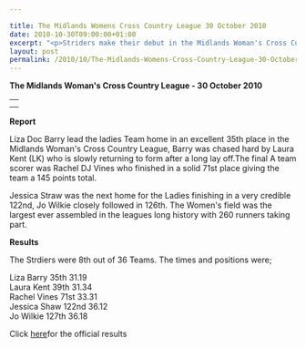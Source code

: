 ```yaml
---

title: The Midlands Womens Cross Country League 30 October 2010
date: 2010-10-30T09:00:00+01:00
excerpt: "<p>Striders make their debut in the Midlands Woman's Cross Country League at Leamington 30th October 2010, Brendan Ward (Club Chairman) Midlands Women's XC League Photos Report Results</p>"
layout: post
permalink: /2010/10/The-Midlands-Womens-Cross-Country-League-30-October-2010/
---
```

**The Midlands Woman's Cross Country League - 30 October 2010**</p> 

<table>
  <tr>
    <td>
    </td>
  </tr>
  
  <tr>
    <td>
    </td>
  </tr>
</table>

**<a name="Results">Report</a>**</p> 

Liza Doc Barry lead the ladies Team home in an excellent 35th place in the Midlands Woman's Cross Country League, Barry was chased hard by Laura Kent (LK) who is slowly returning to form after a long lay off.The final A team scorer was Rachel DJ Vines who finished in a solid 71st place giving the team a 145 points total.

Jessica Straw was the next home for the Ladies finishing in a very credible 122nd, Jo Wilkie closely followed in 126th. The Women's field was the largest ever assembled in the leagues long history with 260 runners taking part.

**Results**

The Strdiers were 8th out of 36 Teams. The times and positions were;

Liza Barry 35th 31.19  
Laura Kent 39th 31.34  
Rachel Vines 71st 33.31  
Jessica Shaw 122nd 36.12  
Jo Wilkie 127th 36.18

Click <a href="http://www.midlandathletics.org.uk/PDFS/2010_RES_101030_MidWomensCCFixture1.pdf " target="_blank" rel="nofollow">here</a>for the official results